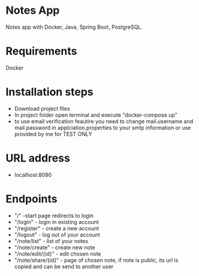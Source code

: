# Notes App
Notes app with Docker, Java, Spring Boot, PostgreSQL.

# Requirements
Docker

# Installation steps
- Download project files
- In project folder open terminal and execute "docker-compose up"
- to use email verification feautire you need to change mail.username and mail.password in applciation.properties to your smtp information or use provided by me for TEST ONLY
# URL address
- localhost:8080
# Endpoints
- "/" -start page redirects to login
- "/login" - login in existing account
- "/register" - create a new account
- "/logout" - log out of your account
- "/note/list" - list of your notes
- "/note/create" - create new note
- "/note/edit/{id}" - edit chosen note
- "/note/share/{id}" - page of chosen note, if note is public, its url is copied and can be send to another user
